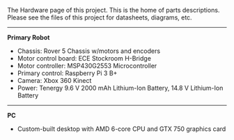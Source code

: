 The Hardware page of this project. This is the home of parts descriptions. Please see the files of this project for datasheets, diagrams, etc. 

***
**Primary Robot**
* Chassis: Rover 5 Chassis w/motors and encoders
* Motor control board: ECE Stockroom H-Bridge 
* Motor controller: MSP430G2553 Microcontroller
* Primary control: Raspberry Pi 3 B+
* Camera: Xbox 360 Kinect 
* Power: Tenergy 9.6 V 2000 mAh Lithium-Ion Battery, 14.8 V Lithium-Ion Battery
***
**PC**
* Custom-built desktop with AMD 6-core CPU and GTX 750 graphics card